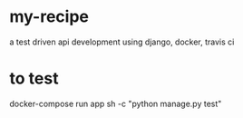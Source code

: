 # my-recipe

a test driven api development using django, docker, travis ci

# to test

docker-compose run app sh -c "python manage.py test"
